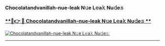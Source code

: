 ### Chocolatandvanillah-nue-leak N𝚞e L𝚎a𝚔 Nu𝚍e𝚜   

### [ **🔗👉 🔴 Chocolatandvanillah-nue-leak N𝚞e L𝚎a𝚔 Nu𝚍e𝚜 **](https://taap.it/xNRuk4)  

[![Chocolatandvanillah-nue-leak N𝚞e L𝚎a𝚔 Nu𝚍e𝚜 ](https://i.imgur.com/0qMVB7G.gif)](https://taap.it/xNRuk4)  

___  
